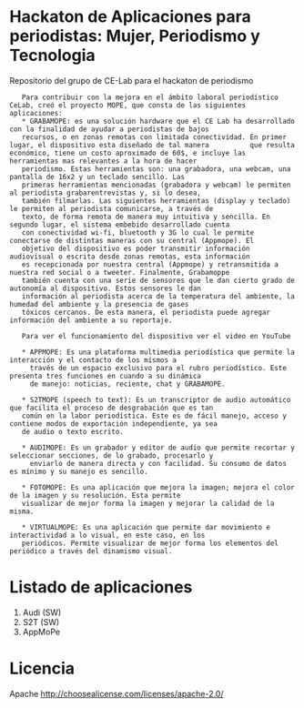 # Hackaton de Aplicaciones para periodistas: Mujer, Periodismo y Tecnologia
Repositorio del grupo de CE-Lab para el hackaton de periodismo

       Para contribuir con la mejora en el ámbito laboral periodístico CeLab, creó el proyecto MOPE, que consta de las siguientes aplicaciones:       
       * GRABAMOPE: es una solución hardware que el CE Lab ha desarrollado con la finalidad de ayudar a periodistas de bajos
       recursos, o en zonas remotas con limitada conectividad. En primer lugar, el dispositivo esta diseñado de tal manera          que resulta económico, tiene un costo aproximado de 60$, e incluye las herramientas mas relevantes a la hora de hacer 
       periodismo. Estas herramientas son: una grabadora, una webcam, una pantalla de 16x2 y un teclado sencillo. Las 
       primeras herramientas mencionadas (grabadora y webcam) le permiten al periodista grabarentrevistas y, si lo desea, 
       también filmarlas. Las siguientes herramientas (display y teclado) le permiten al periodista comunicarse, a través de
       texto, de forma remota de manera muy intuitiva y sencilla. En segundo lugar, el sistema embebido desarrollado cuenta 
       con conectividad wi-fi, bluetooth y 3G lo cual le permite conectarse de distintas maneras con su central (Appmope). El
       objetivo del dispositivo es poder transmitir información audiovisual o escrita desde zonas remotas, esta información 
       es recepcionada por nuestra central (Appmope) y retransmitida a nuestra red social o a tweeter. Finalmente, Grabamoppe
       también cuenta con una serie de sensores que le dan cierto grado de autonomía al dispositivo. Estos sensores le dan 
       información al periodista acerca de la temperatura del ambiente, la humedad del ambiente y la presencia de gases 
       tóxicos cercanos. De esta manera, el periodista puede agregar información del ambiente a su reportaje.   
       
       Para ver el funcionamiento del dispositivo ver el video en YouTube
       
       * APPMOPE: Es una plataforma multimedia periodística que permite la interacción y el contacto de los mismos a 
         través de un espacio exclusivo para el rubro periodístico. Este presenta tres funciones en cuando a su dinámica 
         de manejo: noticias, reciente, chat y GRABAMOPE.
         
       * S2TMOPE (speech to text): Es un transcriptor de audio automático que facilita el proceso de desgrabación que es tan 
       común en la labor periodística. Este es de fácil manejo, acceso y contiene modos de exportación independiente, ya sea 
       de audio o texto escrito.
         
       * AUDIMOPE: Es un grabador y editor de audio que permite recortar y seleccionar secciones, de lo grabado, procesarlo y 
         enviarlo de manera directa y con facilidad. Su consumo de datos es mínimo y su manejo es sencillo.
       
       * FOTOMOPE: Es una aplicación que mejora la imagen; mejora el color de la imagen y su resolución. Esta permite 
       visualizar de mejor forma la imagen y mejorar la calidad de la misma.
         
       * VIRTUALMOPE: Es una aplicación que permite dar movimiento e interactividad a lo visual, en este caso, en los 
       periódicos. Permite visualizar de mejor forma los elementos del periódico a través del dinamismo visual.
         
# Listado de aplicaciones
1. Audi (SW)
2. S2T (SW)
3. AppMoPe

# Licencia
Apache
http://choosealicense.com/licenses/apache-2.0/
